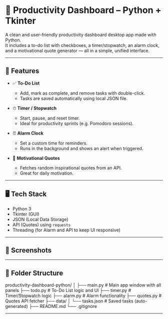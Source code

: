 # 🧠 Productivity Dashboard – Python + Tkinter

A clean and user-friendly productivity dashboard desktop app made with Python.  
It includes a to-do list with checkboxes, a timer/stopwatch, an alarm clock, and a motivational quote generator — all in a simple, unified interface.

---

## 🔧 Features

- ✅ **To-Do List**
  - Add, mark as complete, and remove tasks with double-click.
  - Tasks are saved automatically using local JSON file.

- ⏱ **Timer / Stopwatch**
  - Start, pause, and reset timer.
  - Ideal for productivity sprints (e.g. Pomodoro sessions).

- ⏰ **Alarm Clock**
  - Set a custom time for reminders.
  - Runs in the background and shows an alert when triggered.

- 💬 **Motivational Quotes**
  - Fetches random inspirational quotes from an API.
  - Great for daily motivation.

---

## 🖥️ Tech Stack

- Python 3
- Tkinter (GUI)
- JSON (Local Data Storage)
- API (Quotes) using `requests`
- Threading (for Alarm and API to keep UI responsive)

---

## 📸 Screenshots

---

## 📁 Folder Structure

productivity-dashboard-python/
│
├── main.py # Main app window with all panels
├── todo.py # To-Do List logic and UI
├── timer.py # Timer/Stopwatch logic
├── alarm.py # Alarm functionality
├── quotes.py # Quotes API fetcher
├── data/
│ └── tasks.json # Saved tasks (auto-generated)
├── README.md
└── .gitignore

---
